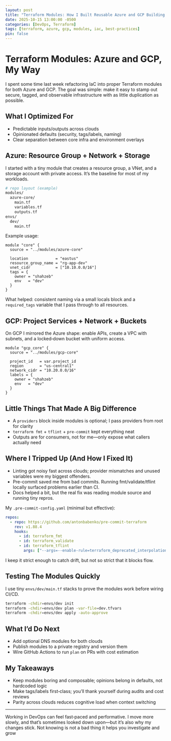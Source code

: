 ```yaml
---
layout: post
title: "Terraform Modules: How I Built Reusable Azure and GCP Building Blocks"
date: 2025-10-15 13:00:00 -0500
categories: [DevOps, Terraform]
tags: [terraform, azure, gcp, modules, iac, best-practices]
pin: false
---
```


# Terraform Modules: Azure and GCP, My Way

I spent some time last week refactoring IaC into proper Terraform modules for both Azure and GCP. The goal was simple: make it easy to stamp out secure, tagged, and observable infrastructure with as little duplication as possible.

## What I Optimized For
- Predictable inputs/outputs across clouds
- Opinionated defaults (security, tags/labels, naming)
- Clear separation between core infra and environment overlays

## Azure: Resource Group + Network + Storage
I started with a tiny module that creates a resource group, a VNet, and a storage account with private access. It’s the baseline for most of my workloads.

```bash
# repo layout (example)
modules/
  azure-core/
    main.tf
    variables.tf
    outputs.tf
envs/
  dev/
    main.tf
```

Example usage:

```hcl
module "core" {
  source = "../modules/azure-core"

  location            = "eastus"
  resource_group_name = "rg-app-dev"
  vnet_cidr           = ["10.10.0.0/16"]
  tags = {
    owner = "shahzeb"
    env   = "dev"
  }
}
```

What helped: consistent naming via a small locals block and a `required_tags` variable that I pass through to all resources.

## GCP: Project Services + Network + Buckets
On GCP I mirrored the Azure shape: enable APIs, create a VPC with subnets, and a locked‑down bucket with uniform access.

```hcl
module "gcp_core" {
  source = "../modules/gcp-core"

  project_id   = var.project_id
  region       = "us-central1"
  network_cidr = "10.20.0.0/16"
  labels = {
    owner = "shahzeb"
    env   = "dev"
  }
}
```

## Little Things That Made A Big Difference
- A `providers` block inside modules is optional; I pass providers from root for clarity
- `terraform fmt` + `tflint` + `pre-commit` kept everything neat
- Outputs are for consumers, not for me—only expose what callers actually need

## Where I Tripped Up (And How I Fixed It)
- Linting got noisy fast across clouds; provider mismatches and unused variables were my biggest offenders.
- Pre-commit saved me from bad commits. Running fmt/validate/tflint locally surfaced problems earlier than CI.
- Docs helped a bit, but the real fix was reading module source and running tiny repros.

My `.pre-commit-config.yaml` (minimal but effective):

```yaml
repos:
  - repo: https://github.com/antonbabenko/pre-commit-terraform
    rev: v1.88.4
    hooks:
      - id: terraform_fmt
      - id: terraform_validate
      - id: terraform_tflint
        args: ["--args=--enable-rule=terraform_deprecated_interpolation"]
```

I keep it strict enough to catch drift, but not so strict that it blocks flow.

## Testing The Modules Quickly
I use tiny `envs/dev/main.tf` stacks to prove the modules work before wiring CI/CD.

```bash
terraform -chdir=envs/dev init
terraform -chdir=envs/dev plan -var-file=dev.tfvars
terraform -chdir=envs/dev apply -auto-approve
```

## What I’d Do Next
- Add optional DNS modules for both clouds
- Publish modules to a private registry and version them
- Wire GitHub Actions to run `plan` on PRs with cost estimation

## My Takeaways
- Keep modules boring and composable; opinions belong in defaults, not hardcoded logic
- Make tags/labels first‑class; you’ll thank yourself during audits and cost reviews
- Parity across clouds reduces cognitive load when context switching

---

Working in DevOps can feel fast‑paced and performative. I move more slowly, and that’s sometimes looked down upon—but it’s also why my changes stick. Not knowing is not a bad thing it helps you investigate and grow


